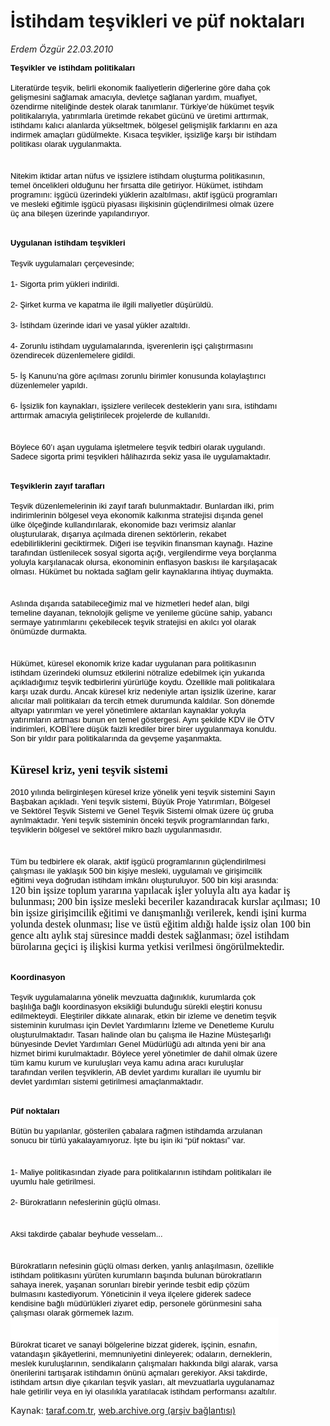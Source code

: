 # İstihdam teşvikleri ve püf noktaları

*Erdem Özgür 22.03.2010*

<div class="yazi"><p class="MsoNormal" style="MARGIN: 0cm 56.3pt 0pt 0cm; LINE-HEIGHT: normal"><b style="mso-bidi-font-weight: normal"><span style="FONT-SIZE: 14pt; COLOR: black; FONT-FAMILY: 'Times New Roman','serif'"><font face="Arial"><font size="2">Teşvikler ve istihdam politikaları<?xml:namespace prefix = o ns = "urn:schemas-microsoft-com:office:office" /><o:p></o:p></font></font></span></b></p>
<p class="MsoNormal" style="MARGIN: 0cm 56.3pt 0pt 0cm; LINE-HEIGHT: normal"><span style="FONT-SIZE: 12pt; COLOR: black; FONT-FAMILY: 'Times New Roman','serif'"><font size="2"></font></span> </p>
<p class="MsoNormal" style="MARGIN: 0cm 56.3pt 0pt 0cm; LINE-HEIGHT: normal"><span style="FONT-SIZE: 12pt; COLOR: black; FONT-FAMILY: 'Times New Roman','serif'"><font face="Arial"><font size="2">Literatürde teşvik, belirli ekonomik faaliyetlerin diğerlerine göre daha çok gelişmesini sağlamak amacıyla, devletçe sağlanan yardım, muafiyet, özendirme niteliğinde destek olarak tanımlanır. Türkiye’de hükümet teşvik politikalarıyla, yatırımlarla üretimde rekabet gücünü ve üretimi arttırmak, istihdamı kalıcı alanlarda yükseltmek, bölgesel gelişmişlik farklarını en aza indirmek amaçları güdülmekte. Kısaca teşvikler, işsizliğe karşı bir istihdam politikası olarak uygulanmakta. <o:p></o:p></font></font></span></p>
<p class="MsoNormal" style="MARGIN: 0cm 56.3pt 0pt 0cm; TEXT-INDENT: 18pt; LINE-HEIGHT: normal"><span style="FONT-SIZE: 12pt; COLOR: black; FONT-FAMILY: 'Times New Roman','serif'"><br/><br/><font face="Arial"><font size="2">Nitekim iktidar <span style="mso-bidi-font-weight: bold; mso-bidi-font-style: italic">artan nüfus ve işsizlere istihdam oluşturma politikasının, temel öncelikleri olduğunu her fırsatta dile getiriyor. Hükümet, i</span>stihdam programını: işgücü üzerindeki yüklerin azaltılması, aktif işgücü programları ve mesleki eğitimle işgücü piyasası ilişkisinin güçlendirilmesi olmak üzere üç ana bileşen üzerinde yapılandırıyor.<o:p></o:p></font></font></span></p>
<p class="MsoNormal" style="MARGIN: 0cm 56.3pt 0pt 0cm; TEXT-INDENT: 18pt; LINE-HEIGHT: normal"><span style="FONT-SIZE: 12pt; COLOR: black; FONT-FAMILY: 'Times New Roman','serif'"><o:p><font face="Arial" size="2"> </font></o:p></span></p>
<p class="MsoNormal" style="MARGIN: 0cm 56.3pt 0pt 0cm; LINE-HEIGHT: normal"><b style="mso-bidi-font-weight: normal"><span style="FONT-SIZE: 14pt; COLOR: black; FONT-FAMILY: 'Times New Roman','serif'"><font size="2"></font></span></b> </p>
<p class="MsoNormal" style="MARGIN: 0cm 56.3pt 0pt 0cm; LINE-HEIGHT: normal"><b style="mso-bidi-font-weight: normal"><span style="FONT-SIZE: 14pt; COLOR: black; FONT-FAMILY: 'Times New Roman','serif'"><font face="Arial"><font size="2">Uygulanan istihdam teşvikleri <o:p></o:p></font></font></span></b></p>
<p class="MsoNormal" style="MARGIN: 0cm 56.3pt 0pt 0cm; LINE-HEIGHT: normal"><span style="FONT-SIZE: 12pt; COLOR: black; FONT-FAMILY: 'Times New Roman','serif'"><br/><font face="Arial"><font size="2">Teşvik uygulamaları çerçevesinde;<o:p></o:p></font></font></span></p>
<p class="MsoNormal" style="MARGIN: 0cm 56.3pt 0pt 0cm; TEXT-INDENT: 18pt; LINE-HEIGHT: normal"><span style="FONT-SIZE: 12pt; COLOR: black; FONT-FAMILY: 'Times New Roman','serif'"><br/><font face="Arial"><font size="2">1- Sigorta prim yükleri indirildi. <o:p></o:p></font></font></span></p>
<p class="MsoNormal" style="MARGIN: 0cm 56.3pt 0pt 0cm; TEXT-INDENT: 18pt; LINE-HEIGHT: normal; mso-layout-grid-align: none"><span style="FONT-SIZE: 12pt; COLOR: black; FONT-FAMILY: 'Times New Roman','serif'"><br/><font face="Arial"><font size="2">2- Şirket kurma ve kapatma ile ilgili maliyetler düşürüldü. <o:p></o:p></font></font></span></p>
<p class="MsoNormal" style="MARGIN: 0cm 56.3pt 0pt 0cm; TEXT-INDENT: 18pt; LINE-HEIGHT: normal; mso-layout-grid-align: none"><span style="FONT-SIZE: 12pt; COLOR: black; FONT-FAMILY: 'Times New Roman','serif'"><br/><font face="Arial"><font size="2">3- İstihdam üzerinde idari ve yasal yükler azaltıldı. <o:p></o:p></font></font></span></p>
<p class="MsoNormal" style="MARGIN: 0cm 56.3pt 0pt 0cm; TEXT-INDENT: 18pt; LINE-HEIGHT: normal; mso-layout-grid-align: none"><span style="FONT-SIZE: 12pt; COLOR: black; FONT-FAMILY: 'Times New Roman','serif'"><br/><font face="Arial"><font size="2">4- Zorunlu istihdam uygulamalarında, işverenlerin işçi çalıştırmasını özendirecek düzenlemelere gidildi. <o:p></o:p></font></font></span></p>
<p class="MsoNormal" style="MARGIN: 0cm 56.3pt 0pt 0cm; TEXT-INDENT: 18pt; LINE-HEIGHT: normal; mso-layout-grid-align: none"><span style="FONT-SIZE: 12pt; COLOR: black; FONT-FAMILY: 'Times New Roman','serif'"><br/><font face="Arial"><font size="2">5- İş Kanunu’na göre açılması zorunlu birimler konusunda kolaylaştırıcı düzenlemeler yapıldı. <o:p></o:p></font></font></span></p>
<p class="MsoNormal" style="MARGIN: 0cm 56.3pt 0pt 0cm; TEXT-INDENT: 18pt; LINE-HEIGHT: normal"><span style="FONT-SIZE: 12pt; COLOR: black; FONT-FAMILY: 'Times New Roman','serif'"><br/><font face="Arial"><font size="2">6- İşsizlik fon kaynakları, işsizlere verilecek desteklerin yanı sıra, istihdamı arttırmak amacıyla geliştirilecek projelerde de kullanıldı. <o:p></o:p></font></font></span></p>
<p class="MsoNormal" style="MARGIN: 0cm 56.3pt 0pt 0cm; TEXT-INDENT: 18pt; LINE-HEIGHT: normal"><span style="FONT-SIZE: 12pt; COLOR: black; FONT-FAMILY: 'Times New Roman','serif'"><br/><br/><font face="Arial"><font size="2">Böylece 60’ı aşan uygulama işletmelere teşvik tedbiri olarak uygulandı. Sadece sigorta primi teşvikleri hâlihazırda sekiz yasa ile uygulamaktadır.<o:p></o:p></font></font></span></p>
<p class="MsoNormal" style="MARGIN: 0cm 56.3pt 0pt 0cm; TEXT-INDENT: 18pt; LINE-HEIGHT: normal"><span style="FONT-SIZE: 12pt; COLOR: black; FONT-FAMILY: 'Times New Roman','serif'"><o:p><font face="Arial" size="2"> </font></o:p></span></p>
<p class="MsoNormal" style="MARGIN: 0cm 56.3pt 0pt 0cm; LINE-HEIGHT: normal"><b style="mso-bidi-font-weight: normal"><span style="FONT-SIZE: 14pt; COLOR: black; FONT-FAMILY: 'Times New Roman','serif'"><font size="2"></font></span></b> </p>
<p class="MsoNormal" style="MARGIN: 0cm 56.3pt 0pt 0cm; LINE-HEIGHT: normal"><b style="mso-bidi-font-weight: normal"><span style="FONT-SIZE: 14pt; COLOR: black; FONT-FAMILY: 'Times New Roman','serif'"><font face="Arial"><font size="2">Teşviklerin zayıf tarafları <o:p></o:p></font></font></span></b></p>
<p class="MsoNormal" style="MARGIN: 0cm 56.3pt 0pt 0cm; LINE-HEIGHT: normal"><span style="FONT-SIZE: 12pt; COLOR: black; FONT-FAMILY: 'Times New Roman','serif'"><font size="2"></font></span> </p>
<p class="MsoNormal" style="MARGIN: 0cm 56.3pt 0pt 0cm; LINE-HEIGHT: normal"><span style="FONT-SIZE: 12pt; COLOR: black; FONT-FAMILY: 'Times New Roman','serif'"><font face="Arial"><font size="2">Teşvik düzenlemelerinin iki zayıf tarafı bulunmaktadır. Bunlardan ilki, prim indirimlerinin bölgesel veya ekonomik kalkınma stratejisi dışında genel ülke ölçeğinde kullandırılarak, ekonomide bazı verimsiz alanlar oluşturularak, dışarıya açılmada direnen sektörlerin, rekabet edebilirliklerini geciktirmek. Diğeri ise teşvikin finansman kaynağı. Hazine tarafından üstlenilecek sosyal sigorta açığı, vergilendirme veya borçlanma yoluyla karşılanacak olursa, ekonominin enflasyon baskısı ile karşılaşacak olması. Hükümet bu noktada sağlam gelir kaynaklarına ihtiyaç duymakta. <o:p></o:p></font></font></span></p>
<p class="MsoNormal" style="MARGIN: 0cm 56.3pt 0pt 0cm; TEXT-INDENT: 18pt; LINE-HEIGHT: normal"><span style="FONT-SIZE: 12pt; COLOR: black; FONT-FAMILY: 'Times New Roman','serif'"><br/><br/><font face="Arial"><font size="2">Aslında dışarıda satabileceğimiz mal ve hizmetleri hedef alan, bilgi temeline dayanan, teknolojik gelişme ve yenileme gücüne sahip, yabancı sermaye yatırımlarını çekebilecek teşvik stratejisi en akılcı yol olarak önümüzde durmakta. <o:p></o:p></font></font></span></p>
<p class="MsoNormal" style="MARGIN: 0cm 56.3pt 0pt 0cm; TEXT-INDENT: 18pt; LINE-HEIGHT: normal"><span style="FONT-SIZE: 12pt; COLOR: black; FONT-FAMILY: 'Times New Roman','serif'"><br/><br/><font face="Arial"><font size="2">Hükümet, küresel ekonomik krize kadar uygulanan para politikasının istihdam üzerindeki olumsuz etkilerini nötralize edebilmek için yukarıda açıkladığımız teşvik tedbirlerini yürürlüğe koydu. Özellikle mali politikalara karşı uzak durdu. Ancak küresel kriz nedeniyle artan işsizlik üzerine, karar alıcılar mali politikaları da tercih etmek durumunda kaldılar. Son dönemde altyapı yatırımları ve yerel yönetimlere aktarılan kaynaklar yoluyla yatırımların artması bunun en temel göstergesi. Aynı şekilde KDV ile ÖTV indirimleri, KOBİ’lere düşük faizli krediler birer birer uygulanmaya konuldu. Son bir yıldır para politikalarında da gevşeme yaşanmakta.<o:p></o:p></font></font></span></p>
<p class="MsoNormal" style="MARGIN: 0cm 56.3pt 0pt 0cm; TEXT-INDENT: 18pt; LINE-HEIGHT: normal"><span style="FONT-SIZE: 12pt; COLOR: black; FONT-FAMILY: 'Times New Roman','serif'"><o:p><font face="Arial" size="2"> </font></o:p></span></p>
<p class="MsoNormal" style="MARGIN: 0cm 56.3pt 0pt 0cm; LINE-HEIGHT: normal"><b style="mso-bidi-font-weight: normal"><span style="FONT-SIZE: 14pt; COLOR: black; FONT-FAMILY: 'Times New Roman','serif'"><font size="2"></font></span></b> </p>
<p class="MsoNormal" style="MARGIN: 0cm 56.3pt 0pt 0cm; LINE-HEIGHT: normal"><font face="Arial"><font size="2"><b style="mso-bidi-font-weight: normal"><span style="FONT-SIZE: 14pt; COLOR: black; FONT-FAMILY: 'Times New Roman','serif'">Küresel kriz, yeni teşvik sistemi</span></b><span style="FONT-SIZE: 14pt; COLOR: black; FONT-FAMILY: 'Times New Roman','serif'"> <o:p></o:p></span></font></font></p>
<p class="MsoNormal" style="MARGIN: 0cm 56.3pt 0pt 0cm; LINE-HEIGHT: normal"><span style="FONT-SIZE: 12pt; COLOR: black; FONT-FAMILY: 'Times New Roman','serif'"><font size="2"></font></span> </p>
<p class="MsoNormal" style="MARGIN: 0cm 56.3pt 0pt 0cm; LINE-HEIGHT: normal"><span style="FONT-SIZE: 12pt; COLOR: black; FONT-FAMILY: 'Times New Roman','serif'"><font face="Arial"><font size="2">2010 yılında belirginleşen küresel krize yönelik yeni teşvik sistemini Sayın Başbakan açıkladı. Yeni teşvik sistemi, Büyük Proje Yatırımları, Bölgesel ve Sektörel Teşvik Sistemi ve Genel Teşvik Sistemi olmak üzere üç gruba ayrılmaktadır. Yeni teşvik sisteminin önceki teşvik programlarından farkı, teşviklerin bölgesel ve sektörel mikro bazlı uygulanmasıdır.<o:p></o:p></font></font></span></p><span style="FONT-SIZE: 12pt; COLOR: black; FONT-FAMILY: 'Times New Roman','serif'">
<p class="MsoNormal" style="MARGIN: 0cm 56.3pt 0pt 0cm; TEXT-INDENT: 18pt; LINE-HEIGHT: normal"><br/><br/><font face="Arial" size="2">Tüm bu tedbirlere ek olarak, aktif işgücü programlarının güçlendirilmesi çalışması ile yaklaşık 500 bin kişiye mesleki, uygulamalı ve girişimcilik eğitimi veya doğrudan istihdam imkânı oluşturuluyor. 500 bin kişi arasında: </font></p></span><font face="Arial"><font size="2"><span style="FONT-SIZE: 12pt; COLOR: black; FONT-FAMILY: 'Times New Roman','serif'; mso-fareast-font-family: Symbol">120 bin işsize</span><span style="FONT-SIZE: 12pt; COLOR: black; FONT-FAMILY: 'Times New Roman','serif'"> toplum yararına yapılacak işler yoluyla altı aya kadar iş bulunması; 200 bin işsize mesleki beceriler kazandıracak kurslar açılması; 10 bin işsize girişimcilik eğitimi ve danışmanlığı verilerek, kendi işini kurma yolunda destek olunması;</span><span style="FONT-SIZE: 12pt; COLOR: black; FONT-FAMILY: 'Times New Roman','serif'; mso-fareast-font-family: Symbol"> l</span><span style="FONT-SIZE: 12pt; COLOR: black; FONT-FAMILY: 'Times New Roman','serif'">ise ve üstü eğitim aldığı halde işsiz olan 100 bin gence altı aylık staj süresince maddi destek sağlanması; özel istihdam bürolarına geçici iş ilişkisi kurma yetkisi verilmesi öngörülmektedir.<o:p></o:p></span></font></font>
<p class="MsoNormal" style="MARGIN: 0cm 56.3pt 0pt 0cm; TEXT-INDENT: 18pt; LINE-HEIGHT: normal"><span style="FONT-SIZE: 12pt; COLOR: black; FONT-FAMILY: 'Times New Roman','serif'"><o:p><font face="Arial" size="2"> </font></o:p></span></p>
<p class="MsoNormal" style="MARGIN: 0cm 56.3pt 0pt 0cm; LINE-HEIGHT: normal"><b style="mso-bidi-font-weight: normal"><span style="FONT-SIZE: 14pt; COLOR: black; FONT-FAMILY: 'Times New Roman','serif'"><font size="2"></font></span></b> </p>
<p class="MsoNormal" style="MARGIN: 0cm 56.3pt 0pt 0cm; LINE-HEIGHT: normal"><b style="mso-bidi-font-weight: normal"><span style="FONT-SIZE: 14pt; COLOR: black; FONT-FAMILY: 'Times New Roman','serif'"><font face="Arial"><font size="2">Koordinasyon<o:p></o:p></font></font></span></b></p>
<p class="MsoNormal" style="MARGIN: 0cm 56.3pt 0pt 0cm; LINE-HEIGHT: normal"><span style="FONT-SIZE: 12pt; COLOR: black; FONT-FAMILY: 'Times New Roman','serif'"><font size="2"></font></span> </p>
<p class="MsoNormal" style="MARGIN: 0cm 56.3pt 0pt 0cm; LINE-HEIGHT: normal"><span style="FONT-SIZE: 12pt; COLOR: black; FONT-FAMILY: 'Times New Roman','serif'"><font face="Arial"><font size="2">Teşvik uygulamalarına yönelik mevzuatta dağınıklık, kurumlarda çok başlılığa bağlı koordinasyon eksikliği bulunduğu sürekli eleştiri konusu edilmekteydi. Eleştiriler dikkate alınarak, etkin bir izleme ve denetim teşvik sisteminin kurulması için Devlet Yardımlarını İzleme ve Denetleme Kurulu oluşturulmaktadır. Tasarı halinde olan bu çalışma ile Hazine Müsteşarlığı bünyesinde Devlet Yardımları Genel Müdürlüğü adı altında yeni bir ana hizmet birimi kurulmaktadır. Böylece yerel yönetimler de dahil olmak üzere tüm kamu kurum ve kuruluşları veya kamu adına aracı kuruluşlar tarafından verilen teşviklerin, AB devlet yardımı kuralları ile uyumlu bir devlet yardımları sistemi getirilmesi amaçlanmaktadır.<o:p></o:p></font></font></span></p>
<p class="MsoNormal" style="MARGIN: 0cm 56.3pt 0pt 0cm; LINE-HEIGHT: normal"><span style="FONT-SIZE: 12pt; COLOR: black; FONT-FAMILY: 'Times New Roman','serif'"><o:p><font face="Arial" size="2"> </font></o:p></span></p>
<p class="MsoNormal" style="MARGIN: 0cm 56.3pt 0pt 0cm; LINE-HEIGHT: normal"><b style="mso-bidi-font-weight: normal"><span style="FONT-SIZE: 14pt; COLOR: black; FONT-FAMILY: 'Times New Roman','serif'"><font size="2"></font></span></b> </p>
<p class="MsoNormal" style="MARGIN: 0cm 56.3pt 0pt 0cm; LINE-HEIGHT: normal"><b style="mso-bidi-font-weight: normal"><span style="FONT-SIZE: 14pt; COLOR: black; FONT-FAMILY: 'Times New Roman','serif'"><font face="Arial"><font size="2">Püf noktaları <o:p></o:p></font></font></span></b></p>
<p class="MsoNormal" style="MARGIN: 0cm 56.3pt 0pt 0cm; LINE-HEIGHT: normal"><span style="FONT-SIZE: 12pt; COLOR: black; FONT-FAMILY: 'Times New Roman','serif'"><font size="2"></font></span> </p>
<p class="MsoNormal" style="MARGIN: 0cm 56.3pt 0pt 0cm; LINE-HEIGHT: normal"><span style="FONT-SIZE: 12pt; COLOR: black; FONT-FAMILY: 'Times New Roman','serif'"><font face="Arial"><font size="2">Bütün bu yapılanlar, gösterilen çabalara rağmen istihdamda arzulanan sonucu bir türlü yakalayamıyoruz. İşte bu işin iki “püf noktası” var. <o:p></o:p></font></font></span></p>
<p class="MsoNormal" style="MARGIN: 0cm 56.3pt 0pt 0cm; TEXT-INDENT: 18pt; LINE-HEIGHT: normal"><span style="FONT-SIZE: 12pt; COLOR: black; FONT-FAMILY: 'Times New Roman','serif'"><br/><br/><font face="Arial"><font size="2">1- Maliye politikasından ziyade para politikalarının istihdam politikaları ile uyumlu hale getirilmesi.<o:p></o:p></font></font></span></p>
<p class="MsoNormal" style="MARGIN: 0cm 56.3pt 0pt 0cm; TEXT-INDENT: 18pt; LINE-HEIGHT: normal"><span style="FONT-SIZE: 12pt; COLOR: black; FONT-FAMILY: 'Times New Roman','serif'"><br/><font face="Arial"><font size="2">2- Bürokratların nefeslerinin güçlü olması. <o:p></o:p></font></font></span></p><span style="FONT-SIZE: 12pt; COLOR: black; FONT-FAMILY: 'Times New Roman','serif'">
<p class="MsoNormal" style="MARGIN: 0cm 56.3pt 0pt 0cm; TEXT-INDENT: 18pt; LINE-HEIGHT: normal"><br/><br/><font face="Arial"><font size="2">Aksi takdirde çabalar beyhude vesselam... <o:p></o:p></font></font></p></span>
<p class="MsoNormal" style="MARGIN: 0cm 56.3pt 0pt 0cm; TEXT-INDENT: 18pt; LINE-HEIGHT: normal"><span style="FONT-SIZE: 12pt; COLOR: black; FONT-FAMILY: 'Times New Roman','serif'"><br/><br/><font face="Arial"><font size="2">Bürokratların nefesinin güçlü olması derken, yanlış anlaşılmasın, özellikle istihdam politikasını yürüten kurumların başında bulunan bürokratların sahaya inerek, yaşanan sorunları birebir yerinde tesbit edip çözüm bulmasını kastediyorum. Yöneticinin il veya ilçelere giderek sadece kendisine bağlı müdürlükleri ziyaret edip, personele görünmesini saha çalışması olarak görmemek lazım. <o:p></o:p></font></font></span></p>
<p class="MsoNormal" style="BACKGROUND: white; MARGIN: 0cm 56.3pt 0pt 0cm; TEXT-INDENT: 18pt; LINE-HEIGHT: normal; tab-stops: 28.3pt 62.35pt"><span style="FONT-SIZE: 12pt; COLOR: black; FONT-FAMILY: 'Times New Roman','serif'"><br/><br/><font face="Arial" size="2">Bürokrat ticaret ve sanayi bölgelerine bizzat giderek, işçinin, esnafın, vatandaşın şikâyetlerini, memnuniyetini dinleyerek; odaların, derneklerin, meslek kuruluşlarının, sendikaların çalışmaları hakkında bilgi alarak, varsa önerilerini tartışarak istihdamın önünü açmaları gerekiyor. Aksi takdirde, istihdam artsın diye çıkarılan teşvik yasları, alt mevzuatlarla uygulanamaz hale getirilir veya en iyi olasılıkla yaratılacak istihdam performansı azaltılır.</font></span><span style="FONT-SIZE: 12pt"><o:p></o:p></span></p>
</div>

Kaynak: [taraf.com.tr](http://www.taraf.com.tr:80/makale/10564.htm), [web.archive.org (arşiv bağlantısı)](http://web.archive.org/web/20100325024332/http://www.taraf.com.tr:80/makale/10564.htm)
